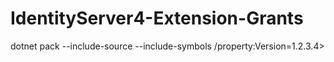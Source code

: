# IdentityServer4-Extension-Grants

dotnet pack --include-source --include-symbols  /property:Version=1.2.3.4>
